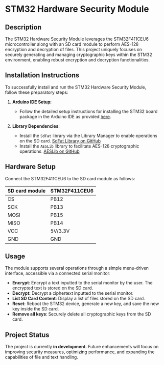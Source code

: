 # STM32 Hardware Security Module

## Description
The STM32 Hardware Security Module leverages the STM32F411CEU6 microcontroller along with an SD card module to perform AES-128 encryption and decryption of files. This project uniquely focuses on securely generating and managing cryptographic keys within the STM32 environment, enabling robust encryption and decryption functionalities.

## Installation Instructions
To successfully install and run the STM32 Hardware Security Module, follow these preparatory steps:
1. **Arduino IDE Setup**:
   - Follow the detailed setup instructions for installing the STM32 board package in the Arduino IDE as provided [here](https://www.sgbotic.com/index.php?dispatch=pages.view&page_id=49).

2. **Library Dependencies**:
   - Install the `SdFat` library via the Library Manager to enable operations on the SD card. [SdFat Library on GitHub](https://github.com/greiman/SdFat.git)
   - Install the `AESLib` library to facilitate AES-128 cryptographic operations. [AESLib on GitHub](https://github.com/suculent/thinx-aes-lib.git)

## Hardware Setup
Connect the STM32F411CEU6 to the SD card module as follows:

| SD card module | STM32F411CEU6 |
|----------------|---------------|
| CS             | PB12          |
| SCK            | PB13          |
| MOSI           | PB15          |
| MISO           | PB14          |
| VCC            | 5V/3.3V       |
| GND            | GND           |

## Usage
The module supports several operations through a simple menu-driven interface, accessible via a connected serial monitor:
- **Encrypt**: Encrypt a text inputted to the serial monitor by the user. The encrypted text is stored on the SD card.
- **Decrypt**: Decrypt a ciphertext inputted to the serial monitor.
- **List SD Card Content**: Display a list of files stored on the SD card.
- **Reset**: Reboot the STM32 device, generate a new key, and save the new key inside the SD card.
- **Remove all keys**: Securely delete all cryptographic keys from the SD card.

## Project Status
The project is currently **in development**. Future enhancements will focus on improving security measures, optimizing performance, and expanding the capabilities of file and text handling.
